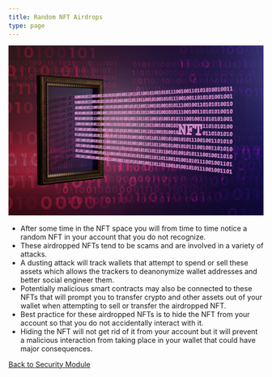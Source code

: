 ```yaml
---
title: Random NFT Airdrops
type: page
---
```


![Random NFT Airdrops](/images/security/random-nft-airdrops.jpeg "Random NFT Airdrops")

- After some time in the NFT space you will from time to time notice a random NFT in your account that you do not recognize.
- These airdropped NFTs tend to be scams and are involved in a variety of attacks.
- A dusting attack will track wallets that attempt to spend or sell these assets which allows the trackers to deanonymize wallet addresses and better social engineer them.
- Potentially malicious smart contracts may also be connected to these NFTs that will prompt you to transfer crypto and other assets out of your wallet when attempting to sell or transfer the airdropped NFT.
- Best practice for these airdropped NFTs is to hide the NFT from your account so that you do not accidentally interact with it.
- Hiding the NFT will not get rid of it from your account but it will prevent a malicious interaction from taking place in your wallet that could have major consequences.

[Back to Security Module](/security)
